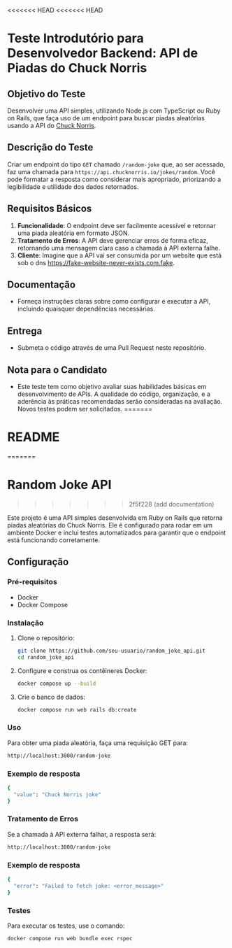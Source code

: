 <<<<<<< HEAD
<<<<<<< HEAD
# Teste Introdutório para Desenvolvedor Backend: API de Piadas do Chuck Norris

## Objetivo do Teste
Desenvolver uma API simples, utilizando Node.js com TypeScript ou Ruby on Rails, que faça uso de um endpoint para buscar piadas aleatórias usando a API do [Chuck Norris](https://api.chucknorris.io/).

## Descrição do Teste
Criar um endpoint do tipo `GET` chamado `/random-joke` que, ao ser acessado, faz uma chamada para `https://api.chucknorris.io/jokes/random`. Você pode formatar a resposta como considerar mais apropriado, priorizando a legibilidade e utilidade dos dados retornados.

## Requisitos Básicos
1. **Funcionalidade**: O endpoint deve ser facilmente acessível e retornar uma piada aleatória em formato JSON.
2. **Tratamento de Erros**: A API deve gerenciar erros de forma eficaz, retornando uma mensagem clara caso a chamada à API externa falhe.
3. **Cliente**: Imagine que a API vai ser consumida por um website que está sob o dns https://fake-website-never-exists.com.fake.

## Documentação
- Forneça instruções claras sobre como configurar e executar a API, incluindo quaisquer dependências necessárias.

## Entrega
- Submeta o código através de uma Pull Request neste repositório.

## Nota para o Candidato
- Este teste tem como objetivo avaliar suas habilidades básicas em desenvolvimento de APIs. A qualidade do código, organização, e a aderência às práticas recomendadas serão consideradas na avaliação. Novos testes podem ser solicitados.
=======
# README
=======
# Random Joke API
>>>>>>> 2f5f228 (add documentation)

Este projeto é uma API simples desenvolvida em Ruby on Rails que retorna piadas aleatórias do Chuck Norris. Ele é configurado para rodar em um ambiente Docker e inclui testes automatizados para garantir que o endpoint está funcionando corretamente.

## Configuração

### Pré-requisitos

- Docker
- Docker Compose

### Instalação

1. Clone o repositório:

   ```sh
   git clone https://github.com/seu-usuario/random_joke_api.git
   cd random_joke_api

2. Configure e construa os contêineres Docker:

   ```sh
   docker compose up --build

3. Crie o banco de dados:
   ```sh
   docker compose run web rails db:create

### Uso

Para obter uma piada aleatória, faça uma requisição GET para:

  ```sh
  http://localhost:3000/random-joke
  ```

### Exemplo de resposta

```sh
{
  "value": "Chuck Norris joke"
}
```

### Tratamento de Erros

Se a chamada à API externa falhar, a resposta será:

```sh
http://localhost:3000/random-joke
```

### Exemplo de resposta

```sh
{
  "error": "Failed to fetch joke: <error_message>"
}
```

### Testes

Para executar os testes, use o comando:

```sh
docker compose run web bundle exec rspec
```
